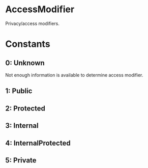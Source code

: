 # AccessModifier

Privacy/access modifiers.  

# Constants

## 0: Unknown

Not enough information is available to determine access modifier.  

## 1: Public

## 2: Protected

## 3: Internal

## 4: InternalProtected

## 5: Private


